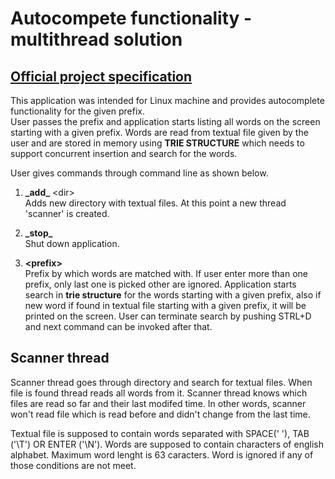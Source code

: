 # Autocompete functionality - multithread solution

## [Official project specification](OS-Domaci4.pdf)

This application was intended for Linux machine and provides autocomplete functionality for the given prefix.<br/>
User passes the prefix and application starts listing all words on the screen starting with a given prefix. Words are read from textual file given by the user and are stored in memory using **TRIE STRUCTURE** which needs to support concurrent insertion and search for the words.<br/>

User gives commands through command line as shown below.<br/>

1. 	**\_add\_** \<dir\><br/>
	Adds new directory with textual files. At this point a new thread 'scanner' is created.<br/>

2. 	**\_stop\_**<br/>
	Shut down application.<br/>

3. 	**\<prefix\>**<br/>
	Prefix by which words are matched with. If user enter more than one prefix, only last one is picked other are ignored. Application starts search in **trie structure** for the words starting with a given prefix, also if new word if found in textual file starting with a given prefix, it will be printed on the screen. User can terminate search by pushing STRL+D and next command can be invoked after that.<br/>

## Scanner thread

 Scanner thread goes through directory and search for textual files. When file is found thread reads all words from it. Scanner thread knows which files are read so far and their last modifed time. In other words, scanner won't read file which is read before and didn't change from the last time.<br/>

 Textual file is supposed to contain words separated with SPACE(' '), TAB ('\T') OR ENTER ('\N'). Words are supposed to contain characters of english alphabet. Maximum word lenght is 63 caracters. Word is ignored if any of those conditions are not meet.
